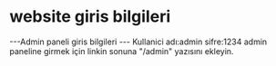 # website giris bilgileri
---Admin paneli giris bilgileri ---
Kullanici adı:admin
sifre:1234
admin paneline girmek için linkin sonuna "/admin" yazısını ekleyin.
